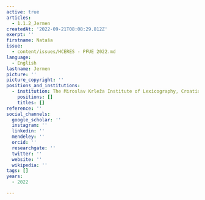 ```yaml
---
active: true
articles:
  - 1.1.2_Jermen
createdAt: '2022-09-21T08:08:29.812Z'
exerpt: ''
firstname: Nataša
issue:
  - content/issues/HCERES - PFUE 2022.md
language:
  - English
lastname: Jermen
picture: ''
picture_copyright: ''
positions_and_institutions:
  - institution: The Miroslav Krleža Institute of Lexicography, Croatia
    positions: []
    titles: []
reference: ''
social_channels:
  google_scholar: ''
  instagram: ''
  linkedin: ''
  mendeley: ''
  orcid: ''
  researchgate: ''
  twitter: ''
  website: ''
  wikipedia: ''
tags: []
years:
  - 2022

---
```

